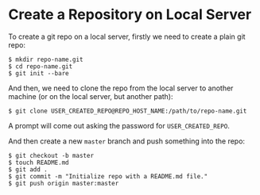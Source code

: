 # Create a Repository on Local Server

To create a git repo on a local server, firstly we need to create a plain git repo:

  ```console
$ mkdir repo-name.git
$ cd repo-name.git
$ git init --bare
  ```

And then, we need to clone the repo from the local server to another machine (or on the local server, but another path):

  ```console
$ git clone USER_CREATED_REPO@REPO_HOST_NAME:/path/to/repo-name.git
  ```

A prompt will come out asking the password for `USER_CREATED_REPO`.

And then create a new `master` branch and push something into the repo:

  ```console
$ git checkout -b master
$ touch README.md
$ git add .
$ git commit -m "Initialize repo with a README.md file."
$ git push origin master:master
  ```
